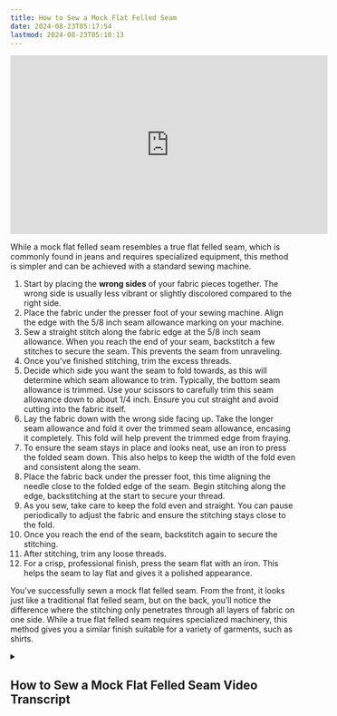```yaml
---
title: How to Sew a Mock Flat Felled Seam
date: 2024-08-23T05:17:54
lastmod: 2024-08-23T05:18:13
---
```


<div class="iframe-16-9-container">
<iframe class="youTubeIframe" width="560" height="315" src="https://www.youtube.com/embed/SjNtI6-TicE" title="YouTube video player" frameborder="0" allow="accelerometer; autoplay; clipboard-write; encrypted-media; gyroscope; picture-in-picture; web-share" allowfullscreen></iframe>
</div>

While a mock flat felled seam resembles a true flat felled seam, which is commonly found in jeans and requires specialized equipment, this method is simpler and can be achieved with a standard sewing machine.

1. Start by placing the **wrong sides** of your fabric pieces together. The wrong side is usually less vibrant or slightly discolored compared to the right side.
2. Place the fabric under the presser foot of your sewing machine. Align the edge with the 5/8 inch seam allowance marking on your machine.
3. Sew a straight stitch along the fabric edge at the 5/8 inch seam allowance. When you reach the end of your seam, backstitch a few stitches to secure the seam. This prevents the seam from unraveling.
4. Once you’ve finished stitching, trim the excess threads.
5. Decide which side you want the seam to fold towards, as this will determine which seam allowance to trim. Typically, the bottom seam allowance is trimmed. Use your scissors to carefully trim this seam allowance down to about 1/4 inch. Ensure you cut straight and avoid cutting into the fabric itself.
6. Lay the fabric down with the wrong side facing up. Take the longer seam allowance and fold it over the trimmed seam allowance, encasing it completely. This fold will help prevent the trimmed edge from fraying.
7. To ensure the seam stays in place and looks neat, use an iron to press the folded seam down. This also helps to keep the width of the fold even and consistent along the seam.
8. Place the fabric back under the presser foot, this time aligning the needle close to the folded edge of the seam. Begin stitching along the edge, backstitching at the start to secure your thread.
9. As you sew, take care to keep the fold even and straight. You can pause periodically to adjust the fabric and ensure the stitching stays close to the fold.
10. Once you reach the end of the seam, backstitch again to secure the stitching.
11. After stitching, trim any loose threads.
12. For a crisp, professional finish, press the seam flat with an iron. This helps the seam to lay flat and gives it a polished appearance.

You’ve successfully sewn a mock flat felled seam. From the front, it looks just like a traditional flat felled seam, but on the back, you’ll notice the difference where the stitching only penetrates through all layers of fabric on one side. While a true flat felled seam requires specialized machinery, this method gives you a similar finish suitable for a variety of garments, such as shirts.

<details><summary>

## How to Sew a Mock Flat Felled Seam Video Transcript

</summary>

In this sewing tutorial we're going to learn how to sew a mock flat felled seam, which is slightly different than a true flat felled seam or lap seam.

To get started we'll go ahead and put the wrong sides of the fabric together. This is similar to setting up a french seam. You can tell the wrong sides of the fabric because they're usually discolored a bit. Once you have the wrong sides together, place the fabric under the presser foot and we're going to stitch a 5/8 inch seam allowance. Go ahead and stitch straight down at 5/8 of an inch and then when you get down to the bottom go ahead and reverse and back tack a little bit to hold the stitching in place.

Now we can trim our threads and get ready to prepare the mock flat felled seam. To make a mock flat felled seam we need to trim one of these seam allowances. I generally trim the one on the bottom because it's easier but it does depend on which way you actually want to fold the seam so make sure you pay attention. Trim it in half to about a quarter inch or so and try to be straight and don't cut into any of the other parts of the fabric. Now we'll go ahead and lay the wrong sides of the fabric down and then we're going to wrap the longer seam allowance around the other seam allowance that is now trimmed shorter and this will encase it and keep it from fraying.

You want to try to press this down and keep the width very equal and even so it looks nice and straight. Once you have this set you can go ahead and put it under your presser foot lining up right on the edge of that new folded seam. Stitch a bit then back stitch, then take a second to make sure everything is nice and straight and then continue top stitching to hold that mock flat-felled seam in place. As you go all the way down you can pause to readjust your fold to keep the width nice and consistent and looking sharp. You want to keep the stitching distance from each other even as well. Backstitch to keep everything in place.

Go ahead and trim your threads and now you have a mock flat felled seam. From the front it looks like a normal flat felled seam but on the back you can tell that the stitching only goes through all the layers of fabric on one side. On a true flat felled seam it would go all the way through. This is also called a lap seam and you see it in jeans and it takes a special machine to be able to do, particularly a double needle and double bobbin sewing machine, but this works really well too and can be used on shirts.

Once you're done, you can go ahead and press this seam down with your iron and it will make everything lay nice and flat. Now you know how to sew a mock flat felled seam. Happy sewing everyone!

</details>
